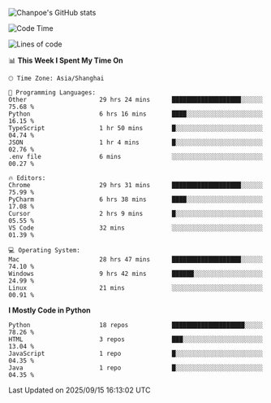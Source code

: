 ![Chanpoe's GitHub stats](https://github-readme-stats.vercel.app/api?username=Chanpoe&show_icons=true&count_private=true&theme=cobalt)

<!--START_SECTION:waka-->
![Code Time](http://img.shields.io/badge/Code%20Time-1%2C030%20hrs%209%20mins-blue)

![Lines of code](https://img.shields.io/badge/From%20Hello%20World%20I%27ve%20Written-1.9%20million%20lines%20of%20code-blue)

📊 **This Week I Spent My Time On** 

```text
🕑︎ Time Zone: Asia/Shanghai

💬 Programming Languages: 
Other                    29 hrs 24 mins      ███████████████████░░░░░░   75.68 % 
Python                   6 hrs 16 mins       ████░░░░░░░░░░░░░░░░░░░░░   16.15 % 
TypeScript               1 hr 50 mins        █░░░░░░░░░░░░░░░░░░░░░░░░   04.74 % 
JSON                     1 hr 4 mins         █░░░░░░░░░░░░░░░░░░░░░░░░   02.76 % 
.env file                6 mins              ░░░░░░░░░░░░░░░░░░░░░░░░░   00.27 % 

🔥 Editors: 
Chrome                   29 hrs 31 mins      ███████████████████░░░░░░   75.99 % 
PyCharm                  6 hrs 38 mins       ████░░░░░░░░░░░░░░░░░░░░░   17.08 % 
Cursor                   2 hrs 9 mins        █░░░░░░░░░░░░░░░░░░░░░░░░   05.55 % 
VS Code                  32 mins             ░░░░░░░░░░░░░░░░░░░░░░░░░   01.39 % 

💻 Operating System: 
Mac                      28 hrs 47 mins      ███████████████████░░░░░░   74.10 % 
Windows                  9 hrs 42 mins       ██████░░░░░░░░░░░░░░░░░░░   24.99 % 
Linux                    21 mins             ░░░░░░░░░░░░░░░░░░░░░░░░░   00.91 % 
```

**I Mostly Code in Python** 

```text
Python                   18 repos            ████████████████████░░░░░   78.26 % 
HTML                     3 repos             ███░░░░░░░░░░░░░░░░░░░░░░   13.04 % 
JavaScript               1 repo              █░░░░░░░░░░░░░░░░░░░░░░░░   04.35 % 
Java                     1 repo              █░░░░░░░░░░░░░░░░░░░░░░░░   04.35 % 
```




 Last Updated on 2025/09/15 16:13:02 UTC
<!--END_SECTION:waka-->
